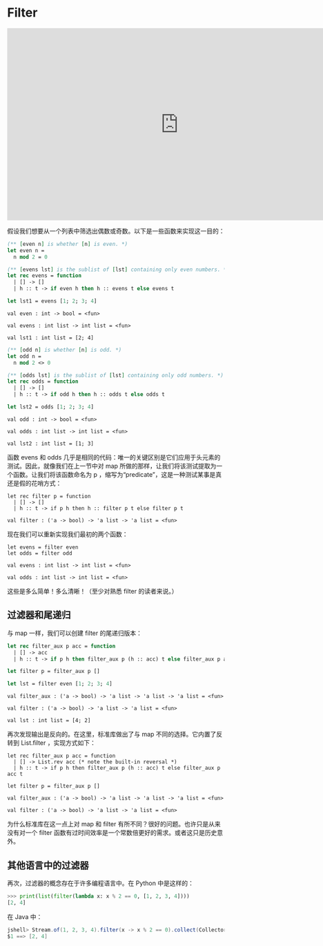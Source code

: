 # Filter

<iframe width="791" height="445" src="https://www.youtube.com/embed/FaWtD-LRdpU" title="Filter | OCaml Programming | Chapter 4 Video 6" frameborder="0" allow="accelerometer; autoplay; clipboard-write; encrypted-media; gyroscope; picture-in-picture; web-share" referrerpolicy="strict-origin-when-cross-origin" allowfullscreen></iframe>

假设我们想要从一个列表中筛选出偶数或奇数。以下是一些函数来实现这一目的：

```ocaml
(** [even n] is whether [n] is even. *)
let even n =
  n mod 2 = 0

(** [evens lst] is the sublist of [lst] containing only even numbers. *)
let rec evens = function
  | [] -> []
  | h :: t -> if even h then h :: evens t else evens t

let lst1 = evens [1; 2; 3; 4]
```

```
val even : int -> bool = <fun>
```

```
val evens : int list -> int list = <fun>
```

```
val lst1 : int list = [2; 4]
```

```ocaml
(** [odd n] is whether [n] is odd. *)
let odd n =
  n mod 2 <> 0

(** [odds lst] is the sublist of [lst] containing only odd numbers. *)
let rec odds = function
  | [] -> []
  | h :: t -> if odd h then h :: odds t else odds t

let lst2 = odds [1; 2; 3; 4]
```

```
val odd : int -> bool = <fun>
```

```
val odds : int list -> int list = <fun>
```

```
val lst2 : int list = [1; 3]
```


函数 evens 和 odds 几乎是相同的代码：唯一的关键区别是它们应用于头元素的测试。因此，就像我们在上一节中对 map 所做的那样，让我们将该测试提取为一个函数。让我们将该函数命名为 p ，缩写为“predicate”，这是一种测试某事是真还是假的花哨方式：

```
let rec filter p = function
  | [] -> []
  | h :: t -> if p h then h :: filter p t else filter p t
```

```
val filter : ('a -> bool) -> 'a list -> 'a list = <fun>
```

现在我们可以重新实现我们最初的两个函数：

```
let evens = filter even
let odds = filter odd
```

```
val evens : int list -> int list = <fun>
```

```
val odds : int list -> int list = <fun>
```

这些是多么简单！多么清晰！（至少对熟悉 filter 的读者来说。）


## 过滤器和尾递归

与 map 一样，我们可以创建 filter 的尾递归版本：

```ocaml
let rec filter_aux p acc = function
  | [] -> acc
  | h :: t -> if p h then filter_aux p (h :: acc) t else filter_aux p acc t

let filter p = filter_aux p []

let lst = filter even [1; 2; 3; 4]
```

```
val filter_aux : ('a -> bool) -> 'a list -> 'a list -> 'a list = <fun>
```

```
val filter : ('a -> bool) -> 'a list -> 'a list = <fun>
```

```
val lst : int list = [4; 2]
```

再次发现输出是反向的。在这里，标准库做出了与 map 不同的选择。它内置了反转到 List.filter ，实现方式如下：

```
let rec filter_aux p acc = function
  | [] -> List.rev acc (* note the built-in reversal *)
  | h :: t -> if p h then filter_aux p (h :: acc) t else filter_aux p acc t

let filter p = filter_aux p []
```

```
val filter_aux : ('a -> bool) -> 'a list -> 'a list -> 'a list = <fun>
```

```
val filter : ('a -> bool) -> 'a list -> 'a list = <fun>
```

为什么标准库在这一点上对 map 和 filter 有所不同？很好的问题。也许只是从来没有对一个 filter 函数有过时间效率是一个常数倍更好的需求。或者这只是历史意外。

## 其他语言中的过滤器

再次，过滤器的概念存在于许多编程语言中。在 Python 中是这样的：

```python
>>> print(list(filter(lambda x: x % 2 == 0, [1, 2, 3, 4])))
[2, 4]
```

在 Java 中：

```java
jshell> Stream.of(1, 2, 3, 4).filter(x -> x % 2 == 0).collect(Collectors.toList())
$1 ==> [2, 4]
```
